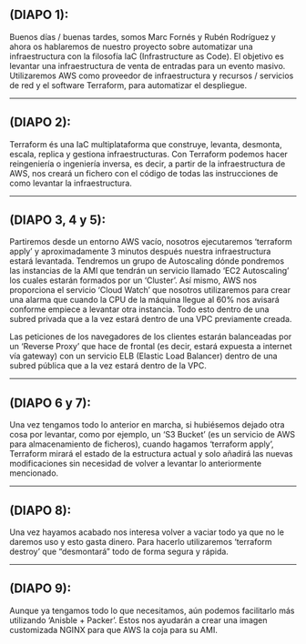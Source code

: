 ## (DIAPO 1):

Buenos días / buenas tardes, somos Marc Fornés y Rubén Rodríguez y ahora os hablaremos de nuestro proyecto sobre automatizar una infraestructura con la filosofía IaC (Infrastructure as Code). El objetivo es levantar una infraestructura de venta de entradas para un evento masivo. Utilizaremos AWS como proveedor de infraestructura y recursos / servicios de red y el software Terraform, para automatizar el despliegue.

---------------------------------------------------------------------------------------------------------------------------

## (DIAPO 2):

Terraform és una IaC multiplataforma que construye, levanta, desmonta, escala, replica y gestiona infraestructuras. Con Terraform podemos hacer reingeniería o ingeniería inversa, es decir, a partir de la infraestructura de AWS, nos creará un fichero con el código de todas las instrucciones de como levantar la infraestructura.

---------------------------------------------------------------------------------------------------------------------------

## (DIAPO 3, 4 y 5):

Partiremos desde un entorno AWS vacío, nosotros ejecutaremos ‘terraform apply’ y aproximadamente 3 minutos después nuestra infraestructura estará levantada. Tendremos un grupo de Autoscaling dónde pondremos las instancias de la AMI que tendrán un servicio llamado ‘EC2 Autoscaling’ los cuales estarán formados por un ‘Cluster’. Así mismo, AWS nos proporciona el servicio ‘Cloud Watch’ que nosotros utilizaremos para crear una alarma que cuando la CPU de la máquina llegue al 60% nos avisará conforme empiece a levantar otra instancia. Todo esto dentro de una subred privada que a la vez estará dentro de una VPC previamente creada.

Las peticiones de los navegadores de los clientes estarán balanceadas por un ‘Reverse Proxy’ que hace de frontal (es decir, estará expuesta a internet vía gateway) con un servicio ELB (Elastic Load Balancer) dentro de una subred pública que a la vez estará dentro de la VPC.

---------------------------------------------------------------------------------------------------------------------------

## (DIAPO 6 y 7):

Una vez tengamos todo lo anterior en marcha, si hubiésemos dejado otra cosa por levantar, como por ejemplo, un ‘S3 Bucket’ (es un servicio de AWS para almacenamiento de ficheros), cuando hagamos ‘terraform apply’, Terraform mirará el estado de la estructura actual y solo añadirá las nuevas modificaciones sin necesidad de volver a levantar lo anteriormente mencionado.

---------------------------------------------------------------------------------------------------------------------------

## (DIAPO 8):

Una vez hayamos acabado nos interesa volver a vaciar todo ya que no le daremos uso y esto gasta dinero. Para hacerlo utilizaremos ‘terraform destroy’ que “desmontará” todo de forma segura y rápida.

---------------------------------------------------------------------------------------------------------------------------

## (DIAPO 9):

Aunque ya tengamos todo lo que necesitamos, aún podemos facilitarlo más utilizando ‘Anisble + Packer’. Estos nos ayudarán a crear una imagen customizada NGINX para que AWS la coja para su AMI.
